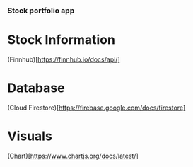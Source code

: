 ### Stock portfolio app

# Stock Information

(Finnhub)[https://finnhub.io/docs/api/]

# Database

(Cloud Firestore)[https://firebase.google.com/docs/firestore]

# Visuals

(Chart)[https://www.chartjs.org/docs/latest/]
